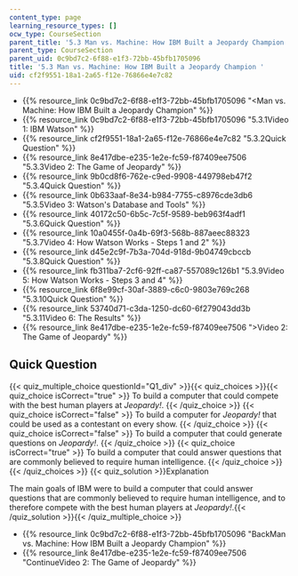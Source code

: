 ```yaml
---
content_type: page
learning_resource_types: []
ocw_type: CourseSection
parent_title: '5.3 Man vs. Machine: How IBM Built a Jeopardy Champion '
parent_type: CourseSection
parent_uid: 0c9bd7c2-6f88-e1f3-72bb-45bfb1705096
title: '5.3 Man vs. Machine: How IBM Built a Jeopardy Champion '
uid: cf2f9551-18a1-2a65-f12e-76866e4e7c82
---
```


*   {{% resource_link 0c9bd7c2-6f88-e1f3-72bb-45bfb1705096 "\<Man vs. Machine: How IBM Built a Jeopardy Champion" %}}
*   {{% resource_link 0c9bd7c2-6f88-e1f3-72bb-45bfb1705096 "5.3.1Video 1: IBM Watson" %}}
*   {{% resource_link cf2f9551-18a1-2a65-f12e-76866e4e7c82 "5.3.2Quick Question" %}}
*   {{% resource_link 8e417dbe-e235-1e2e-fc59-f87409ee7506 "5.3.3Video 2: The Game of Jeopardy" %}}
*   {{% resource_link 9b0cd8f6-762e-c9ed-9908-449798eb47f2 "5.3.4Quick Question" %}}
*   {{% resource_link 0b633aaf-8e34-b984-7755-c8976cde3db6 "5.3.5Video 3: Watson's Database and Tools" %}}
*   {{% resource_link 40172c50-6b5c-7c5f-9589-beb963f4adf1 "5.3.6Quick Question" %}}
*   {{% resource_link 10a0455f-0a4b-69f3-568b-887aeec88323 "5.3.7Video 4: How Watson Works - Steps 1 and 2" %}}
*   {{% resource_link d45e2c9f-7b3a-704d-918d-9b04749cbccb "5.3.8Quick Question" %}}
*   {{% resource_link fb311ba7-2cf6-92ff-ca87-557089c126b1 "5.3.9Video 5: How Watson Works - Steps 3 and 4" %}}
*   {{% resource_link 6f8e99cf-30af-3889-c6c0-9803e769c268 "5.3.10Quick Question" %}}
*   {{% resource_link 53740d71-c3da-1250-dc60-6f279043dd3b "5.3.11Video 6: The Results" %}}
*   {{% resource_link 8e417dbe-e235-1e2e-fc59-f87409ee7506 "\>Video 2: The Game of Jeopardy" %}}

Quick Question
--------------

{{< quiz_multiple_choice questionId="Q1_div" >}}{{< quiz_choices >}}{{< quiz_choice isCorrect="true" >}}&nbsp;To build a computer that could compete with the best human players at _Jeopardy!_.&nbsp;{{< /quiz_choice >}}
{{< quiz_choice isCorrect="false" >}}&nbsp;To build a computer for _Jeopardy!_ that could be used as a contestant on every show.&nbsp;{{< /quiz_choice >}}
{{< quiz_choice isCorrect="false" >}}&nbsp;To build a computer that could generate questions on _Jeopardy!_.&nbsp;{{< /quiz_choice >}}
{{< quiz_choice isCorrect="true" >}}&nbsp;To build a computer that could answer questions that are commonly believed to require human intelligence.&nbsp;{{< /quiz_choice >}}{{< /quiz_choices >}}
{{< quiz_solution >}}Explanation

The main goals of IBM were to build a computer that could answer questions that are commonly believed to require human intelligence, and to therefore compete with the best human players at _Jeopardy!_.{{< /quiz_solution >}}{{< /quiz_multiple_choice >}}

*   {{% resource_link 0c9bd7c2-6f88-e1f3-72bb-45bfb1705096 "BackMan vs. Machine: How IBM Built a Jeopardy Champion" %}}
*   {{% resource_link 8e417dbe-e235-1e2e-fc59-f87409ee7506 "ContinueVideo 2: The Game of Jeopardy" %}}